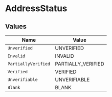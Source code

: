 # AddressStatus


## Values

| Name                | Value               |
| ------------------- | ------------------- |
| `Unverified`        | UNVERIFIED          |
| `Invalid`           | INVALID             |
| `PartiallyVerified` | PARTIALLY_VERIFIED  |
| `Verified`          | VERIFIED            |
| `Unverifiable`      | UNVERIFIABLE        |
| `Blank`             | BLANK               |